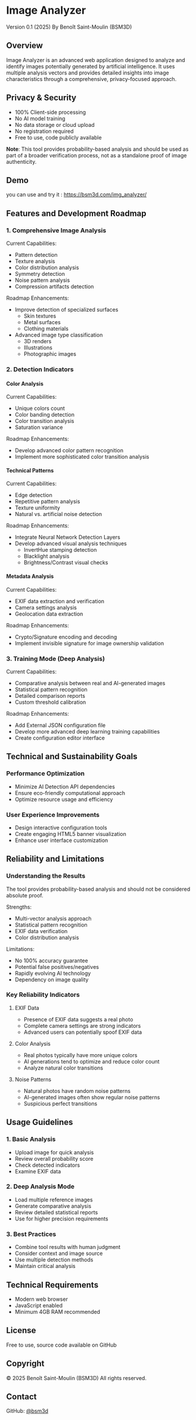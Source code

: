 # Image Analyzer
Version 0.1 (2025)
By Benoît Saint-Moulin (BSM3D)

## Overview
Image Analyzer is an advanced web application designed to analyze and identify images potentially generated by artificial intelligence. It uses multiple analysis vectors and provides detailed insights into image characteristics through a comprehensive, privacy-focused approach.

## Privacy & Security
- 100% Client-side processing
- No AI model training
- No data storage or cloud upload
- No registration required
- Free to use, code publicly available

**Note**: This tool provides probability-based analysis and should be used as part of a broader verification process, not as a standalone proof of image authenticity.

## Demo

you can use and try it : https://bsm3d.com/img_analyzer/

## Features and Development Roadmap

### 1. Comprehensive Image Analysis
Current Capabilities:
- Pattern detection
- Texture analysis
- Color distribution analysis
- Symmetry detection
- Noise pattern analysis
- Compression artifacts detection

Roadmap Enhancements:
- Improve detection of specialized surfaces
  * Skin textures
  * Metal surfaces
  * Clothing materials
- Advanced image type classification
  * 3D renders
  * Illustrations
  * Photographic images

### 2. Detection Indicators

#### Color Analysis
Current Capabilities:
- Unique colors count
- Color banding detection
- Color transition analysis
- Saturation variance

Roadmap Enhancements:
- Develop advanced color pattern recognition
- Implement more sophisticated color transition analysis

#### Technical Patterns
Current Capabilities:
- Edge detection
- Repetitive pattern analysis
- Texture uniformity
- Natural vs. artificial noise detection

Roadmap Enhancements:
- Integrate Neural Network Detection Layers
- Develop advanced visual analysis techniques
  * InvertHue stamping detection
  * Blacklight analysis
  * Brightness/Contrast visual checks

#### Metadata Analysis
Current Capabilities:
- EXIF data extraction and verification
- Camera settings analysis
- Geolocation data extraction

Roadmap Enhancements:
- Crypto/Signature encoding and decoding
- Implement invisible signature for image ownership validation

### 3. Training Mode (Deep Analysis)
Current Capabilities:
- Comparative analysis between real and AI-generated images
- Statistical pattern recognition
- Detailed comparison reports
- Custom threshold calibration

Roadmap Enhancements:
- Add External JSON configuration file
- Develop more advanced deep learning training capabilities
- Create configuration editor interface

## Technical and Sustainability Goals

### Performance Optimization
- Minimize AI Detection API dependencies
- Ensure eco-friendly computational approach
- Optimize resource usage and efficiency

### User Experience Improvements
- Design interactive configuration tools
- Create engaging HTML5 banner visualization
- Enhance user interface customization

## Reliability and Limitations

### Understanding the Results
The tool provides probability-based analysis and should not be considered absolute proof.

Strengths:
- Multi-vector analysis approach
- Statistical pattern recognition
- EXIF data verification
- Color distribution analysis

Limitations:
- No 100% accuracy guarantee
- Potential false positives/negatives
- Rapidly evolving AI technology
- Dependency on image quality

### Key Reliability Indicators
1. EXIF Data
   - Presence of EXIF data suggests a real photo
   - Complete camera settings are strong indicators
   - Advanced users can potentially spoof EXIF data

2. Color Analysis
   - Real photos typically have more unique colors
   - AI generations tend to optimize and reduce color count
   - Analyze natural color transitions

3. Noise Patterns
   - Natural photos have random noise patterns
   - AI-generated images often show regular noise patterns
   - Suspicious perfect transitions

## Usage Guidelines

### 1. Basic Analysis
- Upload image for quick analysis
- Review overall probability score
- Check detected indicators
- Examine EXIF data

### 2. Deep Analysis Mode
- Load multiple reference images
- Generate comparative analysis
- Review detailed statistical reports
- Use for higher precision requirements

### 3. Best Practices
- Combine tool results with human judgment
- Consider context and image source
- Use multiple detection methods
- Maintain critical analysis

## Technical Requirements
- Modern web browser
- JavaScript enabled
- Minimum 4GB RAM recommended

## License
Free to use, source code available on GitHub

## Copyright
© 2025 Benoît Saint-Moulin (BSM3D)
All rights reserved.

## Contact
GitHub: [@bsm3d](https://github.com/bsm3d)
